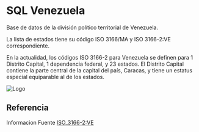 
# SQL Venezuela

Base de datos de la división político territorial de Venezuela.


La lista de estados tiene su código ISO 3166/MA y ISO 3166-2:VE correspondiente.

En la actualidad, los códigos ISO 3166-2 para Venezuela se definen para 1 Distrito Capital, 1 dependencia federal, y 23 estados. El Distrito Capital contiene la parte central de la capital del país, Caracas, y tiene un estatus especial equiparable al de los estados.

![Logo](https://upload.wikimedia.org/wikipedia/commons/thumb/0/05/Venezuela_Orthographic_Map.svg/825px-Venezuela_Orthographic_Map.svg.png)


## Referencia

Informacion Fuente 
[ISO_3166-2:VE](https://es.wikipedia.org/wiki/ISO_3166-2:VE)

